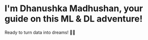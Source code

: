 #  I'm Dhanushka Madhushan, your guide on this ML & DL adventure! 

Ready to turn data into dreams! 🚀✨
